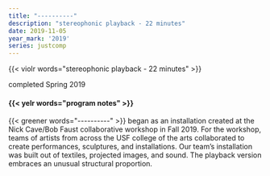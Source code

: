 ```yaml
---
title: "----------"
description: "stereophonic playback - 22 minutes"
date: 2019-11-05
year_mark: '2019'
series: justcomp
---
```


{{< violr words="stereophonic playback - 22 minutes" >}}

completed Spring 2019

#### {{< yelr words="program notes" >}}
{{< greener words="----------" >}} began as an installation created at the Nick Cave/Bob Faust collaborative workshop in Fall 2019. For the workshop, teams of artists from across the USF college of the arts collaborated to create performances, sculptures, and installations. Our team’s installation was built out of textiles, projected images, and sound. The playback version embraces an unusual structural proportion.
